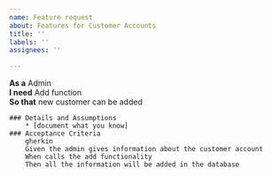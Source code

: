 ```yaml
---
name: Feature request
about: Features for Customer Accounts
title: ''
labels: ''
assignees: ''

---
```


**As a** Admin  
    **I need** Add function  
    **So that** new customer can be added  
          
    ### Details and Assumptions
        * [document what you know]      
    ### Acceptance Criteria     
        gherkin 
        Given the admin gives information about the customer account
        When calls the add functionality
        Then all the information will be added in the database
